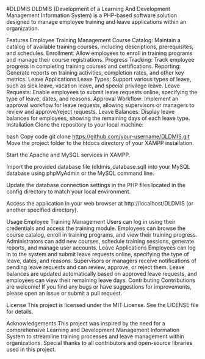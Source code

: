 #DLDMIS
DLDMIS (Development of a Learning And Development Management Information System) is a PHP-based software solution designed to manage employee training and leave applications within an organization.

Features
Employee Training Management
Course Catalog: Maintain a catalog of available training courses, including descriptions, prerequisites, and schedules.
Enrollment: Allow employees to enroll in training programs and manage their course registrations.
Progress Tracking: Track employee progress in completing training courses and certifications.
Reporting: Generate reports on training activities, completion rates, and other key metrics.
Leave Applications
Leave Types: Support various types of leave, such as sick leave, vacation leave, and special privilege leave.
Leave Requests: Enable employees to submit leave requests online, specifying the type of leave, dates, and reasons.
Approval Workflow: Implement an approval workflow for leave requests, allowing supervisors or managers to review and approve/reject requests.
Leave Balances: Display leave balances for employees, showing the remaining days of each leave type.
Installation
Clone the repository to your local machine:

bash
Copy code
git clone https://github.com/your-username/DLDMIS.git
Move the project folder to the htdocs directory of your XAMPP installation.

Start the Apache and MySQL services in XAMPP.

Import the provided database file (dldmis_database.sql) into your MySQL database using phpMyAdmin or the MySQL command line.

Update the database connection settings in the PHP files located in the config directory to match your local environment.

Access the application in your web browser at http://localhost/DLDMIS (or another specified directory).

Usage
Employee Training Management
Users can log in using their credentials and access the training module.
Employees can browse the course catalog, enroll in training programs, and view their training progress.
Administrators can add new courses, schedule training sessions, generate reports, and manage user accounts.
Leave Applications
Employees can log in to the system and submit leave requests online, specifying the type of leave, dates, and reasons.
Supervisors or managers receive notifications of pending leave requests and can review, approve, or reject them.
Leave balances are updated automatically based on approved leave requests, and employees can view their remaining leave days.
Contributing
Contributions are welcome! If you find any bugs or have suggestions for improvements, please open an issue or submit a pull request.

License
This project is licensed under the MIT License. See the LICENSE file for details.

Acknowledgements
This project was inspired by the need for a comprehensive Learning and Development Management Information System to streamline training processes and leave management within organizations.
Special thanks to all contributors and open-source libraries used in this project.
